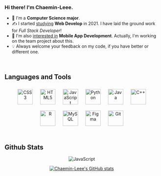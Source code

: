 
### Hi there! I'm Chaemin-Leee.    
- 🏫 I'm a <b>Computer Science major</b>.   
- ✍️ I started <u>studying</u> <b>Web Develop</b> in 2021. I have laid the ground work for <i>Full Stack Developer</i>!  
 - 📱 I'm also <u>interested in</u> <b>Mobile App Development</b>.  Actually, I'm working on the team project about this.  
 - 💡 Always welcome your feedback on my code, if you have better or different one.
 <br/>  


## Languages and Tools  
<div align="center">  
<img style="margin: 10px" src="https://profilinator.rishav.dev/skills-assets/css3-original-wordmark.svg" alt="CSS3" height="50" />  
<img style="margin: 10px" src="https://profilinator.rishav.dev/skills-assets/html5-original-wordmark.svg" alt="HTML5" height="50" />  
<img style="margin: 10px" src="https://profilinator.rishav.dev/skills-assets/javascript-original.svg" alt="JavaScript" height="50" />  

<img style="margin: 10px" src="https://profilinator.rishav.dev/skills-assets/python-original.svg" alt="Python" height="50" />   
<img style="margin: 10px" src="https://profilinator.rishav.dev/skills-assets/java-original-wordmark.svg" alt="Java" height="50" />  
<img style="margin: 10px" src="https://profilinator.rishav.dev/skills-assets/cplusplus-original.svg" alt="C++" height="50" />  
<img style="margin: 10px" src="https://profilinator.rishav.dev/skills-assets/r.svg" alt="R" height="50" />  

<img style="margin: 10px" src="https://profilinator.rishav.dev/skills-assets/mysql-original-wordmark.svg" alt="MySQL" height="50" />  

<img style="margin: 10px" src="https://profilinator.rishav.dev/skills-assets/figma-icon.svg" alt="Figma" height="50" />  
<img style="margin: 10px" src="https://profilinator.rishav.dev/skills-assets/git-scm-icon.svg" alt="Git" height="50" /> 
</div>  

<br/>  


## Github Stats
<div align="center">

![JavaScript](https://github-readme-stats.vercel.app/api/top-langs/?username=Chaemin-Leee&layout=compact&theme=buefy)

[![Chaemin-Leee's GitHub stats](https://github-readme-stats.vercel.app/api?username=Chaemin-Leee&theme=buefy&show_icons=true&count_private=true&hide=prs,issues)](https://github.com/Chaemin-Leee)

</div>

<br/>  
<br/>  
